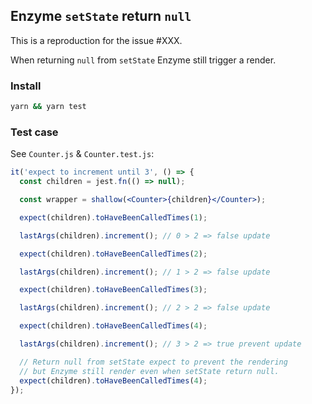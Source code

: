 ## Enzyme `setState` return `null`

This is a reproduction for the issue #XXX.

When returning `null` from `setState` Enzyme still trigger a render.

### Install

```sh
yarn && yarn test
```

### Test case

See `Counter.js` & `Counter.test.js`:

```jsx
it('expect to increment until 3', () => {
  const children = jest.fn(() => null);

  const wrapper = shallow(<Counter>{children}</Counter>);

  expect(children).toHaveBeenCalledTimes(1);

  lastArgs(children).increment(); // 0 > 2 => false update

  expect(children).toHaveBeenCalledTimes(2);

  lastArgs(children).increment(); // 1 > 2 => false update

  expect(children).toHaveBeenCalledTimes(3);

  lastArgs(children).increment(); // 2 > 2 => false update

  expect(children).toHaveBeenCalledTimes(4);

  lastArgs(children).increment(); // 3 > 2 => true prevent update

  // Return null from setState expect to prevent the rendering
  // but Enzyme still render even when setState return null.
  expect(children).toHaveBeenCalledTimes(4);
});
```
